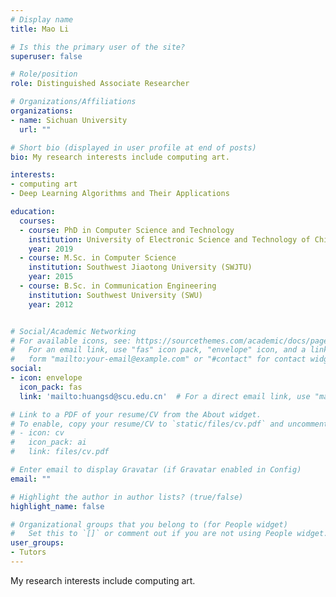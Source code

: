 ```yaml
---
# Display name
title: Mao Li

# Is this the primary user of the site?
superuser: false

# Role/position
role: Distinguished Associate Researcher

# Organizations/Affiliations
organizations:
- name: Sichuan University
  url: ""

# Short bio (displayed in user profile at end of posts)
bio: My research interests include computing art.

interests:
- computing art
- Deep Learning Algorithms and Their Applications

education:
  courses:
  - course: PhD in Computer Science and Technology
    institution: University of Electronic Science and Technology of China (UESTC)
    year: 2019
  - course: M.Sc. in Computer Science
    institution: Southwest Jiaotong University (SWJTU)
    year: 2015
  - course: B.Sc. in Communication Engineering
    institution: Southwest University (SWU)
    year: 2012


# Social/Academic Networking
# For available icons, see: https://sourcethemes.com/academic/docs/page-builder/#icons
#   For an email link, use "fas" icon pack, "envelope" icon, and a link in the
#   form "mailto:your-email@example.com" or "#contact" for contact widget.
social:
- icon: envelope
  icon_pack: fas
  link: 'mailto:huangsd@scu.edu.cn'  # For a direct email link, use "mailto:test@example.org".

# Link to a PDF of your resume/CV from the About widget.
# To enable, copy your resume/CV to `static/files/cv.pdf` and uncomment the lines below.
# - icon: cv
#   icon_pack: ai
#   link: files/cv.pdf

# Enter email to display Gravatar (if Gravatar enabled in Config)
email: ""

# Highlight the author in author lists? (true/false)
highlight_name: false

# Organizational groups that you belong to (for People widget)
#   Set this to `[]` or comment out if you are not using People widget.
user_groups:
- Tutors
---
```


My research interests include computing art.
